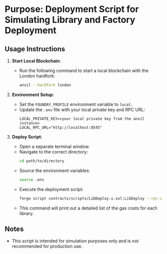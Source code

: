 # Purpose: Deployment Script for Simulating Library and Factory Deployment

## Usage Instructions
1. **Start Local Blockchain**:
    - Run the following command to start a local blockchain with the London hardfork:
      ```bash
      anvil --hardfork london
      ```

2. **Environment Setup**:
    - Set the `FOUNDRY_PROFILE` environment variable to `local`.
    - Update the `.env` file with your local private key and RPC URL:
      ```
      LOCAL_PRIVATE_KEY=<your local private key from the anvil instance>
      LOCAL_RPC_URL="http://localhost:8545"
      ```

3. **Deploy Script**:
    - Open a separate terminal window.
    - Navigate to the correct directory:
      ```bash
      cd path/to/directory
      ```
    - Source the environment variables:
      ```bash
      source .env
      ```
    - Execute the deployment script:
      ```bash
      forge script contracts/scripts/LibDeploy.s.sol:LibDeploy --rpc-url $LOCAL_RPC_URL --broadcast -vvvv
      ```
    - This command will print out a detailed list of the gas costs for each library.

## Notes
- This script is intended for simulation purposes only and is not recommended for production use.